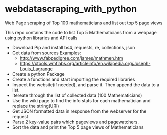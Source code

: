 # webdatascraping_with_python
Web Page scraping of Top 100 mathematicians and list out top 5 page views

This repo contains the code to list Top 5 Mathematicians from a webpage using python libraries and API calls
  - Download Pip and install bs4, requests, re, collections, json
  - Get data from sources 
    Examples:
      - http://www.fabpedigree.com/james/mathmen.htm
      - https://xtools.wmflabs.org/articleinfo/en.wikipedia.org/Joseph-Louis_Lagrange
   - Create a python Package
   - Create a functions and start importing the required libraries
   - Inspect the website(if needed), and parse it. Then append the data to a list.
   - Itereate through the list of collected data (100 Mathematicians)
   - Use the wiki page to find the info stats for each mathematician and replace the string(URI)
   - Get JSON formatted data in response from the webserver for the request
   - Parse 2 key-value pairs which pageviews and pagewatchers.
   - Sort the data and print the Top 5 page views of Mathematicians
   
   

